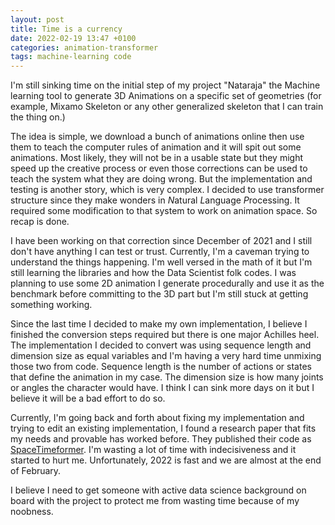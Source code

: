 ```yaml
---
layout: post
title: Time is a currency
date: 2022-02-19 13:47 +0100
categories: animation-transformer
tags: machine-learning code
---
```

I'm still sinking time on the initial step of my project "Nataraja" the Machine learning tool to generate 3D Animations on a specific set of geometries (for example, Mixamo Skeleton or any other generalized skeleton that I can train the thing on.)

The idea is simple, we download a bunch of animations online then use them to teach the computer rules of animation and it will spit out some animations. Most likely, they will not be in a usable state but they might speed up the creative process or even those corrections can be used to teach the system what they are doing wrong. But the implementation and testing is another story, which is very complex. I decided to use transformer structure since they make wonders in *N*atural *L*anguage *P*rocessing. It required some modification to that system to work on animation space. So recap is done.

I have been working on that correction since December of 2021 and I still don't have anything I can test or trust. Currently, I'm a caveman trying to understand the things happening. I'm well versed in the math of it but I'm still learning the libraries and how the Data Scientist folk codes. I was planning to use some 2D animation I generate procedurally and use it as the benchmark before committing to the 3D part but I'm still stuck at getting something working.

Since the last time I decided to make my own implementation, I believe I finished the conversion steps required but there is one major Achilles heel. The implementation I decided to convert was using sequence length and dimension size as equal variables and I'm having a very hard time unmixing those two from code. Sequence length is the number of actions or states that define the animation in my case. The dimension size is how many joints or angles the character would have. I think I can sink more days on it but I believe it will be a bad effort to do so.

Currently, I'm going back and forth about fixing my implementation and trying to edit an existing implementation, I found a research paper that fits my needs and provable has worked before. They published their code as [SpaceTimeformer](https://github.com/QData/spacetimeformer). I'm wasting a lot of time with indecisiveness and it started to hurt me. Unfortunately, 2022 is fast and we are almost at the end of February.

I believe I need to get someone with active data science background on board with the project to protect me from wasting time because of my noobness.
